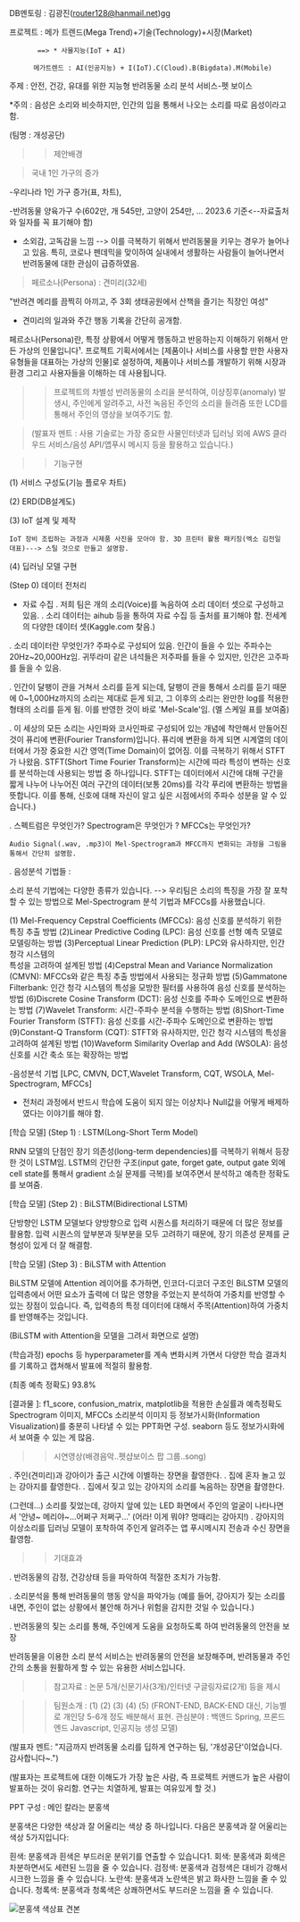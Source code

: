 DB멘토링 : 김광진(router128@hanmail.net)gg

프로젝트 : 메가 트렌드(Mega Trend)+기술(Technology)+시장(Market)

           ==> * 사물지능(IoT + AI)

          메가트렌드 : AI(인공지능) + I(IoT).C(Cloud).B(Bigdata).M(Mobile)


주제 : 안전, 건강, 유대를 위한 지능형 반려동물 소리 분석 서비스-펫 보이스

*주의 : 음성은 소리와 비슷하지만, 인간의 입을 통해서 나오는 소리를 따로 음성이라고 함. 

(팀명 : 개성공단)

>> 제안배경

> 국내 1인 가구의 증가

-우리나라 1인 가구 증가(표, 차트), 

-반려동물 양육가구 수(602만, 개 545만, 고양이 254만, ... 2023.6 기준<--자료출처와 일자를 꼭 표기해야 함)

- 소외감, 고독감을 느낌 --> 이를 극복하기 위해서 반려동물을 키우는 경우가 늘어나고 있음. 특히, 코로나 펜데믹을 맞이하여 실내에서 생활하는 사람들이 늘어나면서 반려동물에 대한 관심이 급증하였음.

> 페르소나(Persona) : 견미리(32세)

"반려견 메리를 끔찍히 아끼고, 주 3회 생태공원에서 산책을 즐기는 직장인 여성"

* 견미리의 일과와 주간 행동 기록을 간단히 공개함. 

페르소나(Persona)란, 특정 상황에서 어떻게 행동하고 반응하는지 이해하기 위해서 만든 가상의 인물입니다¹. 프로젝트 기획서에서는 [제품이나 서비스를 사용할 만한 사용자 유형들을 대표하는 가상의 인물]로 설정하여, 제품이나 서비스를 개발하기 위해 시장과 환경 그리고 사용자들을 이해하는 데 사용됩니다. 

>> 프로젝트의 차별성
반려동물의 소리을 분석하여, 이상징후(anomaly) 발생시, 주인에게 알려주고, 사전 녹음된 주인의 소리을 들려줌 또한 LCD를 통해서 주인의 영상을 보여주기도 함. 

> (발표자 멘트 : 사용 기술로는 가장 중요한 사물인터넷과 딥러닝 외에 AWS 클라우드 서비스/음성 API/앱푸시 메시지 등을 활용하고 있습니다.)

>> 기능구현

(1) 서비스 구성도(기능 플로우 차트)

(2) ERD(DB설계도)

(3) IoT 설계 및 제작 
   
    IoT 장비 조립하는 과정과 시제품 사진을 모아야 함. 3D 프린터 활용 패키징(엑소 김전일 대표)---> 스틸 것으로 만들고 설명함. 

(4) 딥러닝 모델 구현

 (Step 0) 데이터 전처리 
   - 자료 수집
  . 저희 팀은 개의 소리(Voice)를 녹음하여 소리 데이터 셋으로 구성하고 있음.
  . 소리 데이터는  aihub 등을 통하여 자료 수집 등 출처를 표기해야 함. 전세계의 다양한 데이터 셋(Kaggle.com 찾음.)

  . 소리 데이터란 무엇인가? 주파수로 구성되어 있음.
    인간이 들을 수 있는 주파수는 20Hz~20,000Hz임. 귀뚜라미 같은 녀석들은 저주파를 들을 수 있지만, 인간은 고주파를 들을 수 있음. 

  . 인간이 달팽이 관을 거쳐서 소리를 듣게 되는데, 달팽이 관을 통해서 소리를 듣기 때문에 0~1,000Hz까지의 소리는 제대로 듣게 되고, 그 이후의 소리는 완만한 log를 적용한 형태의 소리를 듣게 됨. 이를 반영한 것이 바로 'Mel-Scale'임. (멜 스케일 표를 보여줌)

  . 이 세상의 모든 소리는 사인파와 코사인파로 구성되어 있는 개념에 착안해서 
    만들어진것이 퓨리에 변환(Fourier Transform)입니다. 퓨리에 변환을 하게 되면 시계열의 데이터에서 가장 중요한 시간 영역(Time Domain)이 없어짐. 이를 극복하기 위해서 STFT가 나왔음. STFT(Short Time Fourier Transform)는 시간에 따라 특성이 변하는 신호를 분석하는데 사용되는 방법 중 하나입니다. STFT는 데이터에서 시간에 대해 구간을 짧게 나누어 나누어진 여러 구간의 데이터(보통 20ms)를 각각 푸리에 변환하는 방법을 뜻합니다. 이를 통해, 신호에 대해 자신이 알고 싶은 시점에서의 주파수 성분을 알 수 있습니다.)

  . 스펙트럼은 무엇인가? Spectrogram은 무엇인가 ? MFCCs는 무엇인가? 

    Audio Signal(.wav, .mp3)이 Mel-Spectrogram과 MFCC까지 변화되는 과정을 그림을 통해서 간단히 설명함.

  . 음성분석 기법들 : 

소리 분석 기법에는 다양한 종류가 있습니다.  --> 우리팀은 소리의 특징을 가장 잘 포착할 수 있는 방법으로 Mel-Spectrogram 분석 기법과 MFCCs를 사용했습니다. 

(1) Mel-Frequency Cepstral Coefficients (MFCCs): 음성 신호를 분석하기 위한 
    특징 추출 방법 
(2)Linear Predictive Coding (LPC): 음성 신호를 선형 예측 모델로 모델링하는 
   방법
(3)Perceptual Linear Prediction (PLP): LPC와 유사하지만, 인간 청각 시스템의  
   특성을 고려하여 설계된 방법
(4)Cepstral Mean and Variance Normalization (CMVN): MFCCs와 같은 특징 추출 
   방법에서 사용되는 정규화 방법
(5)Gammatone Filterbank: 인간 청각 시스템의 특성을 모방한 필터를 사용하여 음성 
   신호를 분석하는 방법
(6)Discrete Cosine Transform (DCT): 음성 신호를 주파수 도메인으로 변환하는 
   방법
(7)Wavelet Transform: 시간-주파수 분석을 수행하는 방법
(8)Short-Time Fourier Transform (STFT): 음성 신호를 시간-주파수 도메인으로 
   변환하는 방법
(9)Constant-Q Transform (CQT): STFT와 유사하지만, 인간 청각 시스템의 특성을 
   고려하여 설계된 방법
(10)Waveform Similarity Overlap and Add (WSOLA): 음성 신호를 시간 축소 또는 
    확장하는 방법
   
   -음성분석 기법
   [LPC, CMVN, DCT,Wavelet Transform, CQT, WSOLA, Mel-Spectrogram, MFCCs]
   
       
* 전처리 과정에서 반드시 학습에 도움이 되지 않는 이상치나 Null값을 어떻게 배제하였다는 이야기를 해야 함.

 [학습 모델] (Step 1) : LSTM(Long-Short Term Model)  
 
 RNN 모델의 단점인 장기 의존성(long-term dependencies)를 극복하기 위해서 등장한 것이 LSTM임. LSTM의 간단한 구조(input gate, forget gate, output gate 외에 cell state를 통해서 gradient 소실 문제를 극복)를 보여주면서 분석하고 예측한 정확도를 보여줌.

 [학습 모델] (Step 2) : BiLSTM(Bidirectional LSTM)
 
 단방향인 LSTM 모델보다 양방향으로 입력 시퀀스를 처리하기 때문에 더 많은 정보를 활용함. 입력 시퀀스의 앞부분과 뒷부분을 모두 고려하기 때문에, 장기 의존성 문제를 균형성이 있게 더 잘 해결함. 

 [학습 모델] (Step 3) : BiLSTM with Attention 

 BiLSTM 모델에 Attention 레이어를 추가하면, 인코더-디코더 구조인 BiLSTM 모델의 입력층에서 어떤 요소가 출력에 더 많은 영향을 주었는지 분석하여 가중치를 반영할 수 있는 장점이 있습니다. 즉, 입력층의 특정 데이터에 대해서 주목(Attention)하여 가중치를 반영해주는 것입니다. 

 (BiLSTM with Attention을 모델을 그려서 화면으로 설명)

 (학습과정) epochs 등 hyperparameter를 계속 변화시켜 가면서 다양한 학습 결과치를 기록하고 캡쳐해서 발표에 적절히 활용함. 

 (최종 예측 정확도) 93.8%

 [결과물 ]: f1_score, confusion_matrix, matplotlib을 적용한 손실률과 예측정확도 Spectrogram 이미지, MFCCs 소리분석 이미지 등 정보가시화(Information Visualization)를 충분히 나타낼 수 있는 PPT화면 구성. seaborn 등도 정보가시화에서 보여줄 수 있는 게 많음.

>> 시연영상(배경음악..펫샵보이스 팝 그룹..song)

. 주인(견미리)과 강아이가 출근 시간에 이별하는 장면을 촬영한다.
. 집에 혼자 놀고 있는 강아지를 촬영한다.
. 집에서 짖고 있는 강아지의 소리를 녹음하는 장면을 촬영한다.

  (그런데...)
  소리를 짖었는데, 강아지 앞에 있는 LED 화면에서 주인의 얼굴이 나타나면서 '안녕~ 메리야~...어쩌구 저쩌구...' (어라! 이게 뭐야? 멍때리는 강아지!)
. 강아지의 이상소리를 딥러닝 모델이 포착하여 주인게 알려주는 앱 푸시메시지 
  전송과 수신 장면을 촬영함.

>> 기대효과 

. 반려동물의 감정, 건강상태 등을 파악하여 적절한 조치가 가능함.

. 소리분석을 통해 반려동물의 행동 양식을 파악가능
(예를 들어, 강아지가 짖는 소리를 내면, 주인이 없는 상황에서 불안해 하거나 위험을 감지한 것일 수 있습니다.)

. 반려동물의 짖는 소리를 통해, 주인에게 도움을 요청하도록 하여 반려동물의 안전을 보장

반려동물을 이용한 소리 분석 서비스는 반려동물의 안전을 보장해주며, 반려동물과 주인 간의 소통을 원활하게 할 수 있는 유용한 서비스입니다.

>> 참고자료 : 논문 5개/신문기사(3개)/인터넷 구글링자료(2개) 등을 제시

>> 팀원소개 : (1)  (2)  (3)  (4)  (5)
             (FRONT-END, BACK-END 대신, 기능별로 개인당 5-6개 정도 배분해서 표현. 관심분야 : 백앤드 Spring, 프론드엔드 Javascript, 인공지능 생성 모델)

(발표자 멘트: "지금까지 반려동물 소리를 딥하게 연구하는 팀, '개성공단'이었습니다. 감사합니다~.")

(발표자는 프로젝트에 대한 이해도가 가장 높은 사람, 즉 프로젝트 커맨드가 높은 사람이 발표하는 것이 유리함. 연구는 치열하게, 발표는 여유있게 할 것.)


PPT 구성 : 메인 칼라는 분홍색 

분홍색은 다양한 색상과 잘 어울리는 색상 중 하나입니다. 다음은 분홍색과 잘 어울리는 색상 5가지입니다:

흰색: 분홍색과 흰색은 부드러운 분위기를 연출할 수 있습니다1.
회색: 분홍색과 회색은 차분하면서도 세련된 느낌을 줄 수 있습니다.
검정색: 분홍색과 검정색은 대비가 강해서 시크한 느낌을 줄 수 있습니다.
노란색: 분홍색과 노란색은 밝고 화사한 느낌을 줄 수 있습니다.
청록색: 분홍색과 청록색은 상쾌하면서도 부드러운 느낌을 줄 수 있습니다.

![분홍색 색상표 견본](./images/PPT%20color구성도.png)